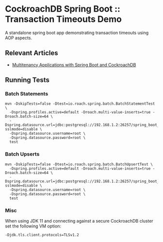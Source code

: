 # CockroachDB Spring Boot :: Transaction Timeouts Demo

A standalone spring boot app demonstrating transaction timeouts using AOP aspects.

## Relevant Articles

- [Multitenancy Applications with Spring Boot and CockroachDB](https://blog.cloudneutral.se/multitenancy-applications-with-spring-boot-and-cockroachdb)
  
## Running Tests

### Batch Statements

```shell
mvn -DskipTests=false -Dtest=io.roach.spring.batch.BatchStatementTest \
  -Dspring.profiles.active=default -Droach.multi-value-inserts=true -Droach.batch-size=64 \ 
  -Dspring.datasource.url=jdbc:postgresql://192.168.1.2:26257/spring_boot_demo?sslmode=disable \ 
  -Dspring.datasource.username=root \ 
  -Dspring.datasource.password=root \ 
  test
```

### Batch Upserts

```shell
mvn -DskipTests=false -Dtest=io.roach.spring.batch.BatchUpsertTest \
  -Dspring.profiles.active=default -Droach.multi-value-inserts=true -Droach.batch-size=64 \ 
  -Dspring.datasource.url=jdbc:postgresql://192.168.1.2:26257/spring_boot_demo?sslmode=disable \ 
  -Dspring.datasource.username=root \ 
  -Dspring.datasource.password=root \ 
  test
```
   
### Misc

When using JDK 11 and connecting against a secure CockroachDB cluster set the following VM option:

    -Djdk.tls.client.protocols=TLSv1.2
